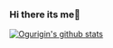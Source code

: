 ### Hi there its me👋

[![Ogurigin's github stats](https://github-readme-stats.vercel.app/api?username=ogurigin&count_private=true&show_icons=true&theme=onedark)](https://github.com/anuraghazra/github-readme-stats)
<!--
**ogurigin/ogurigin** is a ✨ _special_ ✨ repository because its `README.md` (this file) appears on your GitHub profile.

Here are some ideas to get you started:

- 🔭 I’m currently working on ...
- 🌱 I’m currently learning ...
- 👯 I’m looking to collaborate on ...
- 🤔 I’m looking for help with ...
- 💬 Ask me about ...
- 📫 How to reach me: ...
- 😄 Pronouns: ...
- ⚡ Fun fact: ...
-->

